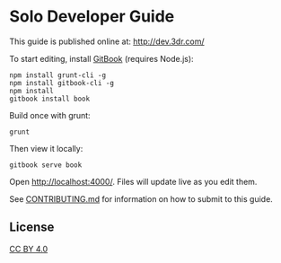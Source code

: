 # Solo Developer Guide

This guide is published online at: http://dev.3dr.com/

To start editing, install [GitBook](https://www.gitbook.com/) (requires Node.js):

```
npm install grunt-cli -g
npm install gitbook-cli -g
npm install
gitbook install book
```

Build once with grunt:

```
grunt
```

Then view it locally:

```
gitbook serve book
```

Open <http://localhost:4000/>. Files will update live as you edit them.

See [CONTRIBUTING.md](CONTRIBUTING.md) for information on how to submit to this guide.

## License

[CC BY 4.0](https://creativecommons.org/licenses/by/4.0/)
